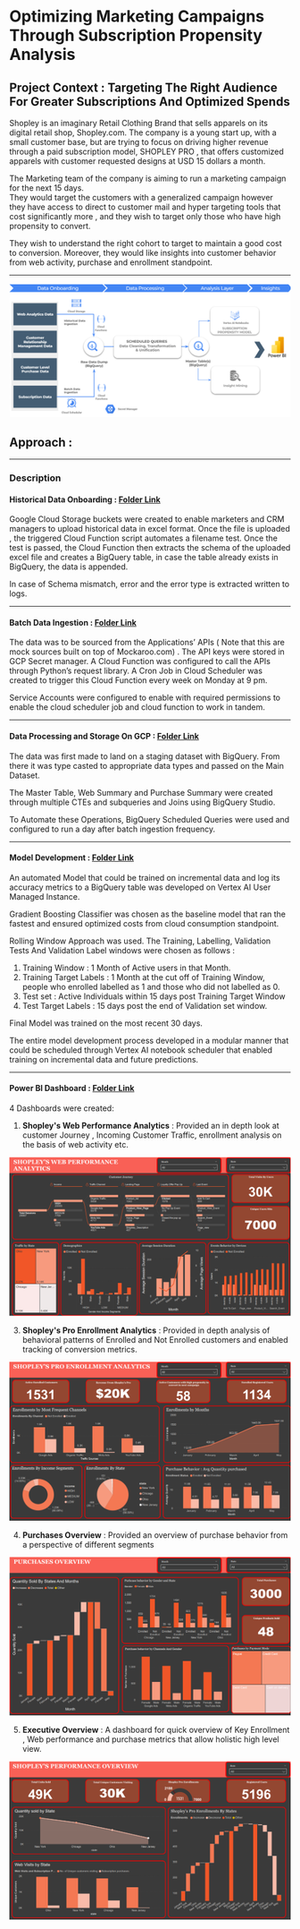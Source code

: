 # Optimizing Marketing Campaigns Through Subscription Propensity Analysis

## Project Context : Targeting The Right Audience For Greater Subscriptions And Optimized Spends

Shopley is an imaginary Retail Clothing Brand that sells apparels on its digital retail shop, Shopley.com. The company is a young start up, with a small customer base, but are trying to focus on driving higher revenue through a paid subscription model, SHOPLEY PRO , that offers customized apparels with customer requested designs at USD 15 dollars a month.

The Marketing team of the company is aiming to run a marketing campaign for the next 15 days.  
They would target the customers with a generalized campaign however they have access to direct to customer mail and hyper targeting tools that cost significantly more , and they wish to target only those who have high propensity to convert.

They wish to understand the right cohort to target to maintain a good cost to conversion. Moreover, they would like insights into customer behavior from web activity,  purchase and enrollment standpoint.

---

![Solution Flow](Solution%20Flow/Solution%20Flow.png)


## Approach :

---

### Description

#### Historical Data Onboarding : [Folder Link ](https://github.com/Anubhav-Rana-2025/Optimizing-Marketing-Campaigns-Through-Subscription-Propensity-Analysis/tree/main/Historical%20Data%20Onboarding-%20Cloud%20Function%20Sources)

Google Cloud Storage buckets were created to enable marketers and CRM managers to upload historical data in excel format. Once the file is uploaded , the triggered Cloud Function script automates  a filename test. Once the test is passed, the Cloud Function then extracts the schema of the uploaded excel file and creates a BigQuery table, in case the table already exists in BigQuery, the data is appended.

In case of Schema mismatch, error and the error type is extracted written to logs.

---

#### Batch Data Ingestion : [Folder Link ](https://github.com/Anubhav-Rana-2025/Optimizing-Marketing-Campaigns-Through-Subscription-Propensity-Analysis/tree/main/Batch%20Ingestion%20-%20Cloud%20Functions%20Sources) 

The data was to be sourced from the Applications’ APIs ( Note that this are mock sources built on top of Mockaroo.com) . The API keys were stored in GCP Secret manager. A  Cloud Function was configured to call the APIs through Python’s request library. A Cron Job in Cloud Scheduler was created to trigger this Cloud Function every week on Monday at 9 pm. 

Service Accounts were configured to enable with required permissions to enable the cloud scheduler job and cloud function to work in tandem.

---

#### Data Processing and Storage On GCP : [Folder Link  ](https://github.com/Anubhav-Rana-2025/Optimizing-Marketing-Campaigns-Through-Subscription-Propensity-Analysis/tree/main/BigQuery%20-%20Scheduled%20Queries%20for%20Unification%20and%20Transformation)

The data was first made to land on a staging dataset with BigQuery. From there it was type casted to appropriate data types and passed on the Main Dataset.

The Master Table, Web Summary and Purchase Summary were created through multiple CTEs and subqueries and Joins using BigQuery Studio.

To Automate these Operations, BigQuery Scheduled Queries were used and configured to run a day after batch ingestion frequency.

---

#### Model Development : [Folder Link](https://github.com/Anubhav-Rana-2025/Optimizing-Marketing-Campaigns-Through-Subscription-Propensity-Analysis/tree/main/BigQuery%20-%20Scheduled%20Queries%20for%20Unification%20and%20Transformation)

An automated Model that could be trained on incremental data and log its accuracy metrics to a BigQuery table was developed on Vertex AI User Managed Instance. 

Gradient Boosting Classifier was chosen as the baseline model that ran the fastest and ensured optimized costs from cloud consumption standpoint.

Rolling Window Approach was used. The Training, Labelling, Validation Tests And Validation Label windows  were chosen as follows : 

1. Training Window : 1 Month of Active users in that Month.  
2. Training Target Labels : 1 Month at the  cut off of Training Window, people who enrolled labelled as 1 and those who did not labelled as 0.  
3. Test set : Active Individuals within 15 days post Training Target Window  
4. Test Target Labels : 15 days  post the end of Validation set window.

Final Model was trained on the most recent 30 days. 

The entire model development process developed in a modular manner that could be scheduled through Vertex AI notebook scheduler that enabled training on incremental data and future predictions.

---

#### Power BI Dashboard : [Folder Link](https://github.com/Anubhav-Rana-2025/Optimizing-Marketing-Campaigns-Through-Subscription-Propensity-Analysis/tree/main/Power%20BI%20Reports)

4 Dashboards were created:

1. **Shopley's Web Performance Analytics** : Provided an in depth look at customer Journey , Incoming Customer Traffic, enrollment analysis on the basis of  web activity etc.

![Web Performance Analytics](Dashboard%20Images/Web%20Performance%20Analytics.png)

3. **Shopley's Pro Enrollment Analytics** : Provided in depth analysis of behavioral patterns of Enrolled and Not Enrolled customers and enabled tracking of conversion metrics. 
 
![Shopley Pro Enrollment Analytics](Dashboard%20Images/Shopley%20Pro%20Enrollment%20Analytics.png)

4. **Purchases Overview** : Provided an overview of purchase behavior from a perspective of different segments  

![Purchases Overview](Dashboard%20Images/Purchases%20Overview.png)

5. **Executive Overview** : A dashboard for quick overview of Key Enrollment , Web performance and purchase metrics that allow holistic high level view.

![Executive Overview](Dashboard%20Images/Executive%20Overview.png)
